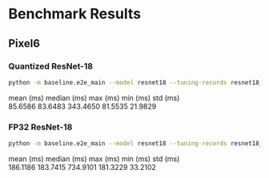# Benchmark Results

## Pixel6 

### Quantized ResNet-18
```bash
python -m baseline.e2e_main --model resnet18 --tuning-records resnet18_int8_arm.json --target arm --port 9192 --key pixel6 --quantize 
```
 mean (ms)   median (ms)    max (ms)     min (ms)     std (ms)  
  85.6586      83.6483      343.4650     81.5535      21.9829   


### FP32 ResNet-18
```bash
python -m baseline.e2e_main --model resnet18 --tuning-records resnet18_float_arm_5000.json --target arm --port 9192 --key pixel6
```
 mean (ms)   median (ms)    max (ms)     min (ms)     std (ms)  
  186.1186     183.7415     734.9101     181.3229     33.2102   
